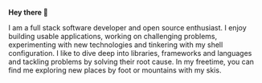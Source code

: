 **Hey there 👋** 

I am a full stack software developer and open source enthusiast. I enjoy building usable applications, working on challenging problems, experimenting with new technologies and tinkering with my shell configuration. I like to dive deep into libraries, frameworks and languages and tackling problems by solving their root cause. In my freetime, you can find me exploring new places by foot or mountains with my skis.

<!--
**niklasnatter/niklasnatter** is a ✨ _special_ ✨ repository because its `README.md` (this file) appears on your GitHub profile.

Here are some ideas to get you started:

- 🔭 I’m currently working on ...
- 🌱 I’m currently learning ...
- 👯 I’m looking to collaborate on ...
- 🤔 I’m looking for help with ...
- 💬 Ask me about ...
- 📫 How to reach me: ...
- 😄 Pronouns: ...
- ⚡ Fun fact: ...
-->
